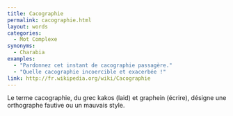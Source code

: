 ```yaml
---
title: Cacographie
permalink: cacographie.html
layout: words
categories:
  - Mot Complexe
synonyms:
  - Charabia
examples:
  - "Pardonnez cet instant de cacographie passagère."
  - "Quelle cacographie incoercible et exacerbée !"
link: http://fr.wikipedia.org/wiki/Cacographie
---
```


Le terme cacographie, du grec kakos (laid) et graphein (écrire), désigne une orthographe fautive ou un mauvais style.
